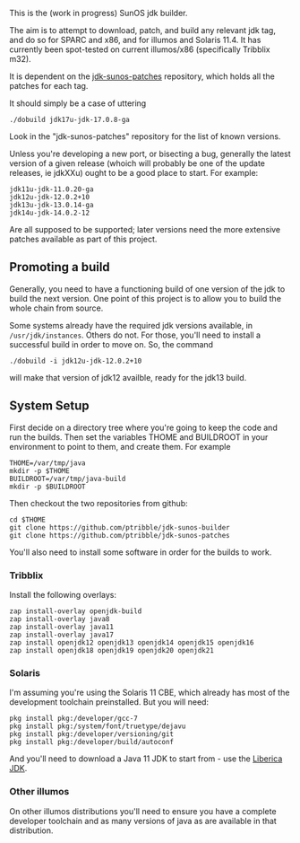 This is the (work in progress) SunOS jdk builder.

The aim is to attempt to download, patch, and build any relevant jdk tag,
and do so for SPARC and x86, and for illumos and Solaris 11.4. It has
currently been spot-tested on current illumos/x86 (specifically Tribblix
m32).

It is dependent on the
[jdk-sunos-patches](https://github.com/ptribble/jdk-sunos-patches)
repository, which holds all the patches for each tag.

It should simply be a case of uttering

    ./dobuild jdk17u-jdk-17.0.8-ga

Look in the "jdk-sunos-patches" repository for the list of known versions.

Unless you're developing a new port, or bisecting a bug, generally the
latest version of a given release (whoich will probably be one of the
update releases, ie jdkXXu) ought to be a good place to start. For
example:

    jdk11u-jdk-11.0.20-ga
    jdk12u-jdk-12.0.2+10
    jdk13u-jdk-13.0.14-ga
    jdk14u-jdk-14.0.2-12

Are all supposed to be supported; later versions need the more extensive
patches available as part of this project.

## Promoting a build

Generally, you need to have a functioning build of one version of the jdk
to build the next version. One point of this project is to allow you to build
the whole chain from source.

Some systems already have the required jdk versions available, in
`/usr/jdk/instances`. Others do not. For those, you'll need to install
a successful build in order to move on. So, the command

    ./dobuild -i jdk12u-jdk-12.0.2+10

will make that version of jdk12 availble, ready for the jdk13 build.

## System Setup

First decide on a directory tree where you're going to keep the code and
run the builds. Then set the variables THOME and BUILDROOT in your
environment to point to them, and create them. For example

    THOME=/var/tmp/java
    mkdir -p $THOME
    BUILDROOT=/var/tmp/java-build
    mkdir -p $BUILDROOT

Then checkout the two repositories from github:

    cd $THOME
    git clone https://github.com/ptribble/jdk-sunos-builder
    git clone https://github.com/ptribble/jdk-sunos-patches

You'll also need to install some software in order for the builds to work.

### Tribblix

Install the following overlays:

    zap install-overlay openjdk-build
    zap install-overlay java8
    zap install-overlay java11
    zap install-overlay java17
    zap install openjdk12 openjdk13 openjdk14 openjdk15 openjdk16
    zap install openjdk18 openjdk19 openjdk20 openjdk21

### Solaris

I'm assuming you're using the Solaris 11 CBE, which already has most of the
development toolchain preinstalled. But you will need:

    pkg install pkg:/developer/gcc-7
    pkg install pkg:/system/font/truetype/dejavu
    pkg install pkg:/developer/versioning/git
    pkg install pkg:/developer/build/autoconf

And you'll need to download a Java 11 JDK to start from - use the
[Liberica JDK](https://bell-sw.com/pages/downloads/#jdk-11-lts).

### Other illumos

On other illumos distributions you'll need to ensure you have a complete
developer toolchain and as many versions of java as are available in that
distribution.
